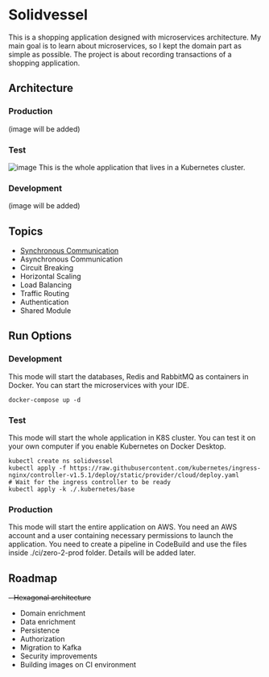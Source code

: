 # Solidvessel

This is a shopping application designed with microservices architecture. My main goal is to learn about
microservices, so I kept the domain part as simple as possible. The project is about recording transactions of a
shopping application.

## Architecture
### Production
(image will be added)

### Test
![image](https://user-images.githubusercontent.com/22731894/159353041-7dd9dd6c-ae8e-448b-978e-9b59c6464332.svg)
This is the whole application that lives in a Kubernetes cluster.

### Development
(image will be added)

## Topics
- <a href=".docs/syncronous-communication.md">Synchronous Communication<a/>
- Asynchronous Communication
- Circuit Breaking
- Horizontal Scaling
- Load Balancing
- Traffic Routing
- Authentication
- Shared Module

## Run Options

### Development

This mode will start the databases, Redis and RabbitMQ as containers in Docker. You can start the microservices with your
IDE.

```shell
docker-compose up -d
```

### Test

This mode will start the whole application in K8S cluster. You can test it on your own computer if you enable Kubernetes
on Docker Desktop.

```shell
kubectl create ns solidvessel
kubectl apply -f https://raw.githubusercontent.com/kubernetes/ingress-nginx/controller-v1.5.1/deploy/static/provider/cloud/deploy.yaml
# Wait for the ingress controller to be ready
kubectl apply -k ./.kubernetes/base
```

### Production
This mode will start the entire application on AWS. You need an AWS account and a user containing necessary permissions to 
launch the application. You need to create a pipeline in CodeBuild and use the files inside ./ci/zero-2-prod folder. Details
will be added later.

## Roadmap
~~- Hexagonal architecture~~
- Domain enrichment
- Data enrichment
- Persistence
- Authorization
- Migration to Kafka
- Security improvements
- Building images on CI environment
